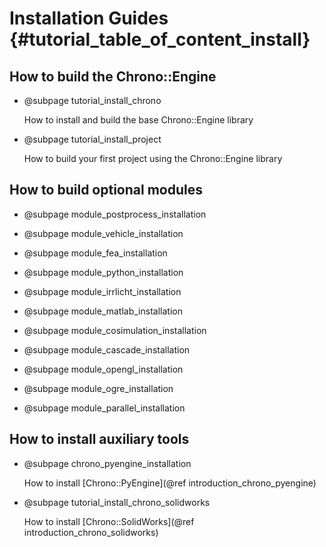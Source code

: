 Installation Guides {#tutorial_table_of_content_install}
==========================

## How to build the Chrono::Engine

-   @subpage tutorial_install_chrono

    How to install and build the base Chrono::Engine library

-   @subpage tutorial_install_project

    How to build your first project using the Chrono::Engine library
	
	
## How to build optional modules

-   @subpage module_postprocess_installation

-   @subpage module_vehicle_installation	

-   @subpage module_fea_installation

-   @subpage module_python_installation

-   @subpage module_irrlicht_installation

-   @subpage module_matlab_installation	

-   @subpage module_cosimulation_installation

-   @subpage module_cascade_installation

-   @subpage module_opengl_installation

-   @subpage module_ogre_installation

-   @subpage module_parallel_installation


	
## How to install auxiliary tools

-   @subpage chrono_pyengine_installation

    How to install [Chrono::PyEngine](@ref introduction_chrono_pyengine)

-   @subpage tutorial_install_chrono_solidworks

    How to install [Chrono::SolidWorks](@ref introduction_chrono_solidworks)
	